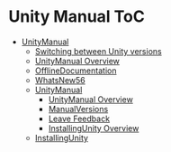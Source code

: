 Unity Manual ToC
================
 - [UnityManual]()
	 - [Switching between Unity versions](SwitchingDocumentationVersions.md)
	 - [UnityManual Overview](UnityManual.md)
	 - [OfflineDocumentation](OfflineDocumentation.md)
	 - [WhatsNew56](WhatsNew56.md)
	 - [UnityManual]()
		 - [UnityManual Overview](UnityManual_1.md)
		 - [ManualVersions](ManualVersions.md)
		 - [Leave Feedback](LeaveFeedback.md)
		 - [InstallingUnity Overview](InstallingUnity.md)
	 - [InstallingUnity]()

